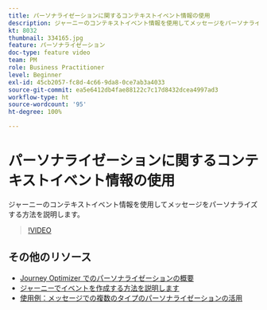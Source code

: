```yaml
---
title: パーソナライゼーションに関するコンテキストイベント情報の使用
description: ジャーニーのコンテキストイベント情報を使用してメッセージをパーソナライズする方法を説明します。
kt: 8032
thumbnail: 334165.jpg
feature: パーソナライゼーション
doc-type: feature video
team: PM
role: Business Practitioner
level: Beginner
exl-id: 45cb2057-fc8d-4c66-9da8-0ce7ab3a4033
source-git-commit: ea5e6412db4fae88122c7c17d8432dcea4997ad3
workflow-type: ht
source-wordcount: '95'
ht-degree: 100%

---
```


# パーソナライゼーションに関するコンテキストイベント情報の使用

ジャーニーのコンテキストイベント情報を使用してメッセージをパーソナライズする方法を説明します。

>[!VIDEO](https://video.tv.adobe.com/v/334165?quality=12)

## その他のリソース

* [Journey Optimizer でのパーソナライゼーションの概要](https://experienceleague.adobe.com/docs/journey-optimizer/using/create-messages/personalization/personalize.html?lang=ja)
* [ジャーニーでイベントを作成する方法を説明します](https://experienceleague.adobe.com/docs/journey-optimizer/using/get-started/configure-journeys/events-journeys/unitary-events/about-creating.html?lang=ja)
* [使用例：メッセージでの複数のタイプのパーソナライゼーションの活用](https://experienceleague.adobe.com/docs/journey-optimizer/using/create-messages/personalization/personalization-use-case.html?lang=ja)
